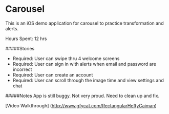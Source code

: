 # Carousel

This is an iOS demo application for carousel to practice transformation and alerts. 

Hours Spent: 12 hrs

#####Stories
* Required: User can swipe thru 4 welcome screens
* Required: User can sign in with alerts when email and password are incorrect
* Required: User can create an account
* Required: User can scroll through the image time and view settings and chat

#####Notes
App is still buggy. Not very proud. Need to clean up and fix.

[Video Walkthrough] (http://www.gfycat.com/RectangularHeftyCaiman)
